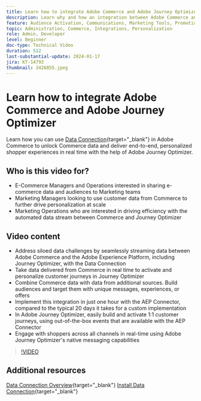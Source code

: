 ```yaml
---
title: Learn how to integrate Adobe Commerce and Adobe Journey Optimizer
description: Learn why and how an integration between Adobe Commerce and Adobe Journey Optimizer can be implemented
feature: Audience Activation, Communications, Marketing Tools, Promotions/Events
topic: Administration, Commerce, Integrations, Personalization
role: Admin, Developer
level: Beginner
doc-type: Technical Video
duration: 512
last-substantial-update: 2024-01-17
jira: KT-14793
thumbnail: 3426855.jpeg
---
```


# Learn how to integrate Adobe Commerce and Adobe Journey Optimizer

Learn how you can use [Data Connection](https://experienceleague-review.corp.adobe.com/docs/commerce-merchant-services/data-connection/overview.html){target="_blank"} in Adobe Commerce to unlock Commerce data and deliver end-to-end, personalized shopper experiences in real time with the help of Adobe Journey Optimizer.

## Who is this video for?

- E-Commerce Managers and Operations interested in sharing e-commerce data and audiences to Marketing teams
- Marketing Managers looking to use customer data from Commerce to further drive personalization at scale
- Marketing Operations who are interested in driving efficiency with the automated data stream between Commerce and Journey Optimizer

## Video content

- Address siloed data challenges by seamlessly streaming data between Adobe Commerce and the Adobe Experience Platform, including Journey Optimizer, with the Data Connection
- Take data delivered from Commerce in real time to activate and personalize customer journeys in Journey Optimizer
- Combine Commerce data with data from additional sources. Build audiences and target them with unique messages, experiences, or offers
- Implement this integration in just one hour with the AEP Connector, compared to the typical 20 days it takes for a custom implementation
- In Adobe Journey Optimizer, easily build and activate 1:1 customer journeys, using out-of-the-box events that are available with the AEP Connector
- Engage with shoppers across all channels in real-time using Adobe Journey Optimizer's native messaging capabilities

>[!VIDEO](https://video.tv.adobe.com/v/3426855/?learn=on)

## Additional resources

[Data Connection Overview](https://experienceleague.adobe.com/docs/commerce-merchant-services/data-connection/overview.html){target="_blank"}
[Install Data Connection](https://experienceleague.adobe.com/docs/commerce-merchant-services/data-connection/fundamentals/install.html){target="_blank"}
